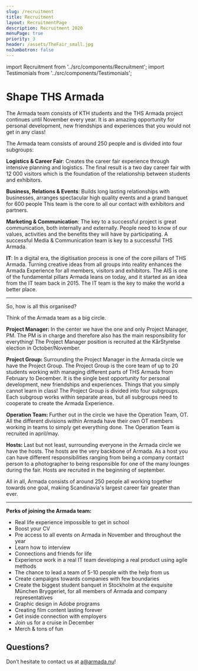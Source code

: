 ```yaml
---
slug: /recruitment
title: Recruitment
layout: RecruitmentPage
description: Recruitment 2020
menuPage: true
priority: 3
header: /assets/TheFair_small.jpg
noJumbotron: false
---
```

import Recruitment from '../src/components/Recruitment';
import Testimonials from '../src/components/Testimonials';

# Shape THS Armada

The Armada team consists of KTH students and the THS Armada project continues until November every year. It is an amazing opportunity for personal development, new friendships and experiences that you would not get in any class!

The Armada team consists of around 250 people and is divided into four subgroups:

  <p><b id='sustainability-color'>Logistics & Career Fair</b>: Creates the career fair experience through intensive planning and logistics. The final result is a two day career fair with 12 000 visitors which is the foundation of the relationship between students and exhibitors.</p>

  <p><b id='sustainability-color'>Business, Relations & Events</b>: Builds long lasting relationships with businesses, arranges spectacular high quality events and a grand banquet for 600 people This team is the core to all our contact with exhibitors and partners.</p>

  <p><b id='sustainability-color'>Marketing & Communication</b>: The key to a successful project is great communication, both internally and externally. People need to know of our values, activities and the benefits they will have by participating. A successful Media & Communication team is key to a successful THS Armada.</p>

  <p><b id='sustainability-color'>IT</b>: In a digital era, the digitisation process is one of the core pillars of THS Armada. Turning creative ideas from all groups into reality enhances the Armada Experience for all members, visitors and exhibitors. The AIS is one of the fundamental pillars Armada leans on today, and it started as an idea from the IT team back in 2015. The IT team is the key to make the world a better place.</p>

<Recruitment/>

<Testimonials/>

- - -

So, how is all this organised?

Think of the Armada team as a big circle.

<p><b id='sustainability-color'>Project Manager: </b>In the center we have the one and only Project Manager, PM. The PM is in charge and therefore also has the main responsibility for everything! The Project Manager position is recruited at the KårStyrelse election in October/November.</p>

<p><b id='sustainability-color'>Project Group: </b>Surrounding the Project Manager in the Armada circle we have the Project Group. The Project Group is the core team of up to 20 students working with managing different parts of THS Armada from February to December. It is the single best opportunity for personal development, new friendships and experiences. Things that you simply cannot learn in class! The Project Group is divided into four subgroups. Each subgroup works within separate areas, but all subgroups need to cooperate to create the Armada Experience.</p>

<p><b id='sustainability-color'>Operation Team: </b>Further out in the circle we have the Operation Team, OT. All the different divisions within Armada have their own OT members working in teams to simply get everything done.  The Operation Team is recruited in april/may.</p>

<p><b id='sustainability-color'>Hosts: </b>Last but not least, surrounding everyone in the Armada circle we have the hosts. The hosts are the very backbone of Armada. As a host you can have different responsibilities ranging from being a company contact person to a photographer to being responsible for one of the many lounges during the fair. Hosts are recruited in the beginning of september.</p>

All in all, Armada consists of around 250 people all working together towards one goal, making Scandinavia's largest career fair greater than ever.

- - -

<b id='sustainability-color'>Perks of joining the Armada team:</b>

* Real life experience impossible to get in school
* Boost your CV
* Pre access to all events on Armada in November and throughout the year
* Learn how to interview
* Connections and friends for life
* Experience work in a real IT team developing a real product using agile methods
* The chance to lead a team of 5-10 people with the help from us
* Create campaigns towards companies with few boundaries
* Create the biggest student banquet in Stockholm at the exquisite München Bryggeriet, for all members of Armada and company representatives
* Graphic design in Adobe programs
* Creating film content lasting forever
* Get inside connection with employers
* Join us for a cruise in December
* Merch & tons of fun

## Questions?

Don’t hesitate to contact us at a@armada.nu!